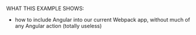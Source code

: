 WHAT THIS EXAMPLE SHOWS:

- how to include Angular into our current Webpack app, without much of any Angular action (totally useless)

